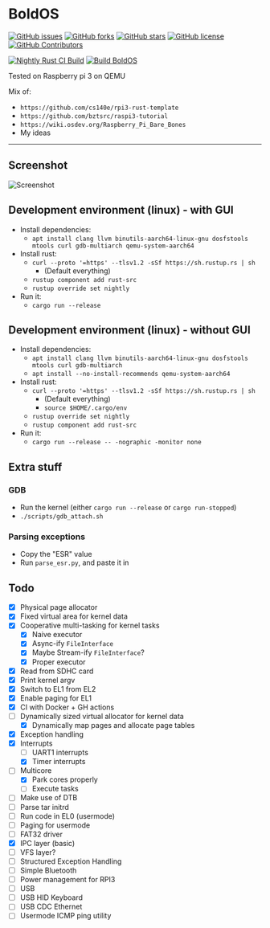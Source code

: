 # BoldOS
[![GitHub issues](https://img.shields.io/github/issues/Wazzaps/bold)](https://github.com/Wazzaps/bold/issues)
[![GitHub forks](https://img.shields.io/github/forks/Wazzaps/bold)](https://github.com/Wazzaps/bold/network)
[![GitHub stars](https://img.shields.io/github/stars/Wazzaps/bold)](https://github.com/Wazzaps/bold/stargazers)
[![GitHub license](https://badgen.net/github/license/Wazzaps/bold)](https://github.com/Wazzaps/bold/blob/master/LICENSE)
[![GitHub Contributors](https://img.shields.io/github/contributors/Wazzaps/bold.svg?style=flat)](https://github.com/Wazzaps/bold/graphs/contributors)

[![Nightly Rust CI Build](https://github.com/Wazzaps/bold/actions/workflows/rust-nightly-ci.yml/badge.svg)](https://github.com/Wazzaps/bold/actions/workflows/rust-nightly-ci.yml)
[![Build BoldOS](https://github.com/Wazzaps/bold/actions/workflows/bold-build.yml/badge.svg)](https://github.com/Wazzaps/bold/actions/workflows/build-bold.yml)

Tested on Raspberry pi 3 on QEMU

Mix of:

- `https://github.com/cs140e/rpi3-rust-template`
- `https://github.com/bztsrc/raspi3-tutorial`
- `https://wiki.osdev.org/Raspberry_Pi_Bare_Bones`
- My ideas
---

## Screenshot

![Screenshot](https://i.ibb.co/93HxpHW/Screenshot-from-2021-08-12-22-43-25.png)

## Development environment (linux) - with GUI

- Install dependencies:
  - `apt install clang llvm binutils-aarch64-linux-gnu dosfstools mtools curl gdb-multiarch qemu-system-aarch64`
- Install rust:
  - `curl --proto '=https' --tlsv1.2 -sSf https://sh.rustup.rs | sh`
    - (Default everything)
  - `rustup component add rust-src`
  - `rustup override set nightly`
- Run it:
  - `cargo run --release`

## Development environment (linux) - without GUI

- Install dependencies:
  - `apt install clang llvm binutils-aarch64-linux-gnu dosfstools mtools curl gdb-multiarch`
  - `apt install --no-install-recommends qemu-system-aarch64`
- Install rust:
  - `curl --proto '=https' --tlsv1.2 -sSf https://sh.rustup.rs | sh`
    - (Default everything)
    - `source $HOME/.cargo/env`
  - `rustup override set nightly`
  - `rustup component add rust-src`
- Run it:
  - `cargo run --release -- -nographic -monitor none`

## Extra stuff

### GDB

- Run the kernel (either `cargo run --release` or `cargo run-stopped`)
- `./scripts/gdb_attach.sh`

### Parsing exceptions

- Copy the "ESR" value
- Run `parse_esr.py`, and paste it in

## Todo

- [x] Physical page allocator
- [x] Fixed virtual area for kernel data
- [x] Cooperative multi-tasking for kernel tasks
    - [x] Naive executor
    - [x] Async-ify `FileInterface`
    - [x] Maybe Stream-ify `FileInterface`?
    - [x] Proper executor
- [x] Read from SDHC card
- [x] Print kernel argv
- [x] Switch to EL1 from EL2
- [x] Enable paging for EL1
- [x] CI with Docker + GH actions
- [ ] Dynamically sized virtual allocator for kernel data
    - [x] Dynamically map pages and allocate page tables
- [x] Exception handling
- [x] Interrupts
  - [ ] UART1 interrupts
  - [x] Timer interrupts
- [ ] Multicore
  - [x] Park cores properly
  - [ ] Execute tasks
- [ ] Make use of DTB
- [ ] Parse tar initrd
- [ ] Run code in EL0 (usermode)
- [ ] Paging for usermode
- [ ] FAT32 driver
- [x] IPC layer (basic)
- [ ] VFS layer?
- [ ] Structured Exception Handling
- [ ] Simple Bluetooth
- [ ] Power management for RPI3
- [ ] USB
- [ ] USB HID Keyboard
- [ ] USB CDC Ethernet
- [ ] Usermode ICMP ping utility
